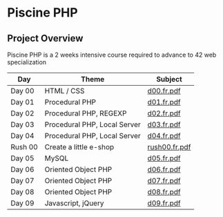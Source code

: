 # Piscine PHP

## Project Overview
Piscine PHP is a 2 weeks intensive course required to advance to 42 web specialization

| Day | Theme | Subject | 
| --- | ----- | ---- |
| Day 00 | HTML / CSS | [d00.fr.pdf](d00/subject/d00.fr.pdf) |
| Day 01 | Procedural PHP | [d01.fr.pdf](d01/subject/d01.fr.pdf) |
| Day 02 | Procedural PHP, REGEXP | [d02.fr.pdf](d02/subject/d02.fr.pdf) |
| Day 03 | Procedural PHP, Local Server | [d03.fr.pdf](d03/subject/d03.fr.pdf) |
| Day 04 | Procedural PHP, Local Server | [d04.fr.pdf](d04/subject/d04.fr.pdf) |
| Rush 00 | Create a little e-shop | [rush00.fr.pdf](rush00/subject/rush00.fr.pdf) |
| Day 05 | MySQL | [d05.fr.pdf](d05/subject/d05.fr.pdf) |
| Day 06 | Oriented Object PHP | [d06.fr.pdf](d06/subject/d06.fr.pdf) |
| Day 07 | Oriented Object PHP | [d07.fr.pdf](d07/subject/d07.fr.pdf) |
| Day 08 | Oriented Object PHP | [d08.fr.pdf](d08/subject/d08.fr.pdf) |
| Day 09 | Javascript, jQuery | [d09.fr.pdf](d09/subject/D09-sujet-nondefinitif.pdf) |
